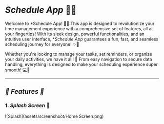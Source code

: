 # *Schedule App* 📅⏰

Welcome to *Schedule App! 🌟📅 This app is designed to revolutionize your time management experience with a comprehensive set of features, all at your fingertips! With its sleek design, powerful functionalities, and an intuitive user interface, **Schedule App* guarantees a fun, fast, and seamless scheduling journey for everyone! ✨🚀

Whether you're looking to manage your tasks, set reminders, or organize your daily activities, we have it all! 🌟 From easy navigation to secure data handling, everything is designed to make your scheduling experience super smooth! 💻📱

---

## *🌟 Features 🌟*
### 1. *Splash Screen* 🌟
![Splash](assets/screenshoot/Home Screen.png) 

